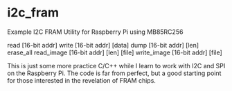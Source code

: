 # i2c_fram
Example I2C FRAM Utility for Raspberry Pi using MB85RC256

read [16-bit addr]
write [16-bit addr] [data]
dump [16-bit addr] [len]
erase_all
read_image [16-bit addr] [len] [file]
write_image [16-bit addr] [file]

This is just some more practice C/C++ while I learn to work with I2C and SPI on the Raspberry Pi. The code is far from perfect, but a good starting point for those interested in the revelation of FRAM chips.

